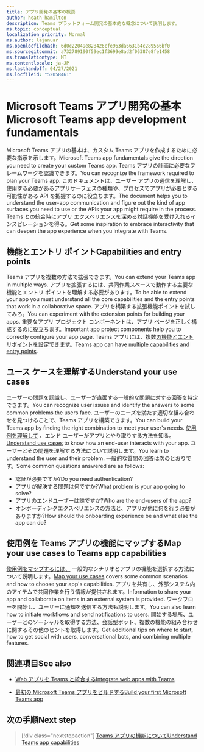 ```yaml
---
title: アプリ開発の基本の概要
author: heath-hamilton
description: Teams プラットフォーム開発の基本的な概念について説明します。
ms.topic: conceptual
localization_priority: Normal
ms.author: lajanuar
ms.openlocfilehash: 6d0c22049e828426cfe963da6631b4c289566bf0
ms.sourcegitcommit: a732789190f59ec1f3699e8ad2f06387e8fe1458
ms.translationtype: MT
ms.contentlocale: ja-JP
ms.lasthandoff: 04/27/2021
ms.locfileid: "52058461"
---
```

# <a name="microsoft-teams-app-development-fundamentals"></a><span data-ttu-id="1694a-103">Microsoft Teams アプリ開発の基本</span><span class="sxs-lookup"><span data-stu-id="1694a-103">Microsoft Teams app development fundamentals</span></span>

<span data-ttu-id="1694a-104">Microsoft Teams アプリの基本は、カスタム Teams アプリを作成するために必要な指示を示します。</span><span class="sxs-lookup"><span data-stu-id="1694a-104">Microsoft Teams app fundamentals give the direction you need to create your custom Teams app.</span></span> <span data-ttu-id="1694a-105">Teams アプリの計画に必要なフレームワークを認識できます。</span><span class="sxs-lookup"><span data-stu-id="1694a-105">You can recognize the framework required to plan your Teams app.</span></span> <span data-ttu-id="1694a-106">このドキュメントは、ユーザー アプリの通信を理解し、使用する必要があるアプリサーフェスの種類や、プロセスでアプリが必要とする可能性がある API を把握するのに役立ちます。</span><span class="sxs-lookup"><span data-stu-id="1694a-106">The document helps you to understand the user-app communication and figure out the kind of app surfaces you need to use or the APIs your app might require in the process.</span></span> <span data-ttu-id="1694a-107">Teams との統合時にアプリ エクスペリエンスを深める対話機能を受け入れるインスピレーションを得る。</span><span class="sxs-lookup"><span data-stu-id="1694a-107">Get some inspiration to embrace interactivity that can deepen the app experience when you integrate with Teams.</span></span>

## <a name="capabilities-and-entry-points"></a><span data-ttu-id="1694a-108">機能とエントリ ポイント</span><span class="sxs-lookup"><span data-stu-id="1694a-108">Capabilities and entry points</span></span>

<span data-ttu-id="1694a-109">Teams アプリを複数の方法で拡張できます。</span><span class="sxs-lookup"><span data-stu-id="1694a-109">You can extend your Teams app in multiple ways.</span></span> <span data-ttu-id="1694a-110">アプリを拡張するには、共同作業スペースで動作する主要な機能とエントリ ポイントを理解する必要があります。</span><span class="sxs-lookup"><span data-stu-id="1694a-110">To be able to extend your app you must understand all the core capabilities and the entry points that work in a collaborative space.</span></span> <span data-ttu-id="1694a-111">アプリを構築する拡張機能ポイントを試してみろ。</span><span class="sxs-lookup"><span data-stu-id="1694a-111">You can experiment with the extension points for building your apps.</span></span> <span data-ttu-id="1694a-112">重要なアプリ プロジェクト コンポーネントは、アプリ ページを正しく構成するのに役立ちます。</span><span class="sxs-lookup"><span data-stu-id="1694a-112">Important app project components help you to correctly configure your app page.</span></span> <span data-ttu-id="1694a-113">Teams アプリには、複数[の機能とエントリ](../concepts/capabilities-overview.md)[ポイントを設定できます](../concepts/extensibility-points.md)。</span><span class="sxs-lookup"><span data-stu-id="1694a-113">Teams app can have [multiple capabilities](../concepts/capabilities-overview.md) and [entry points](../concepts/extensibility-points.md).</span></span>

## <a name="understand-your-use-cases"></a><span data-ttu-id="1694a-114">ユース ケースを理解する</span><span class="sxs-lookup"><span data-stu-id="1694a-114">Understand your use cases</span></span>

<span data-ttu-id="1694a-115">ユーザーの問題を認識し、ユーザーが直面する一般的な問題に対する回答を特定できます。</span><span class="sxs-lookup"><span data-stu-id="1694a-115">You can recognize user issues and identify the answers to some common problems the users face.</span></span> <span data-ttu-id="1694a-116">ユーザーのニーズを満たす適切な組み合わせを見つけることで、Teams アプリを構築できます。</span><span class="sxs-lookup"><span data-stu-id="1694a-116">You can build your Teams app by finding the right combination to meet your user's needs.</span></span> <span data-ttu-id="1694a-117">[使用例を理解して](../concepts/design/understand-use-cases.md) 、エンド ユーザーがアプリとやり取りする方法を知る。</span><span class="sxs-lookup"><span data-stu-id="1694a-117">[Understand use cases](../concepts/design/understand-use-cases.md) to know how an end-user interacts with your app.</span></span> <span data-ttu-id="1694a-118">ユーザーとその問題を理解する方法について説明します。</span><span class="sxs-lookup"><span data-stu-id="1694a-118">You learn to understand the user and their problem.</span></span> <span data-ttu-id="1694a-119">一般的な質問の回答は次のとおりです。</span><span class="sxs-lookup"><span data-stu-id="1694a-119">Some common questions answered are as follows:</span></span>

* <span data-ttu-id="1694a-120">認証が必要ですか?</span><span class="sxs-lookup"><span data-stu-id="1694a-120">Do you need authentication?</span></span>
* <span data-ttu-id="1694a-121">アプリが解決する問題は何ですか?</span><span class="sxs-lookup"><span data-stu-id="1694a-121">What problem is your app going to solve?</span></span>
* <span data-ttu-id="1694a-122">アプリのエンドユーザーは誰ですか?</span><span class="sxs-lookup"><span data-stu-id="1694a-122">Who are the end-users of the app?</span></span>
* <span data-ttu-id="1694a-123">オンボーディングエクスペリエンスの方法と、アプリが他に何を行う必要がありますか?</span><span class="sxs-lookup"><span data-stu-id="1694a-123">How should the onboarding experience be and what else the app can do?</span></span>

## <a name="map-your-use-cases-to-teams-app-capabilities"></a><span data-ttu-id="1694a-124">使用例を Teams アプリの機能にマップする</span><span class="sxs-lookup"><span data-stu-id="1694a-124">Map your use cases to Teams app capabilities</span></span>

<span data-ttu-id="1694a-125">[使用例をマップするには、](../concepts/design/map-use-cases.md) 一般的なシナリオとアプリの機能を選択する方法について説明します。</span><span class="sxs-lookup"><span data-stu-id="1694a-125">[Map your use cases](../concepts/design/map-use-cases.md) covers some common scenarios and how to choose your app's capabilities.</span></span> <span data-ttu-id="1694a-126">アプリを共有し、外部システム内のアイテムで共同作業を行う情報が提供されます。</span><span class="sxs-lookup"><span data-stu-id="1694a-126">Information to share your app and collaborate on items in an external system is provided.</span></span> <span data-ttu-id="1694a-127">ワークフローを開始し、ユーザーに通知を送信する方法も説明します。</span><span class="sxs-lookup"><span data-stu-id="1694a-127">You can also learn how to initiate workflows and send notifications to users.</span></span> <span data-ttu-id="1694a-128">開始する場所、ユーザーとのソーシャルを取得する方法、会話型ボット、複数の機能の組み合わせに関するその他のヒントを取得します。</span><span class="sxs-lookup"><span data-stu-id="1694a-128">Get additional tips on where to start, how to get social with users, conversational bots, and combining multiple features.</span></span>

## <a name="see-also"></a><span data-ttu-id="1694a-129">関連項目</span><span class="sxs-lookup"><span data-stu-id="1694a-129">See also</span></span>

- [<span data-ttu-id="1694a-130">Web アプリを Teams と統合する</span><span class="sxs-lookup"><span data-stu-id="1694a-130">Integrate web apps with Teams</span></span>](../samples/integrating-web-apps.md)

- [<span data-ttu-id="1694a-131">最初の Microsoft Teams アプリをビルドする</span><span class="sxs-lookup"><span data-stu-id="1694a-131">Build your first Microsoft Teams app</span></span>](../build-your-first-app/build-first-app-overview.md)

## <a name="next-step"></a><span data-ttu-id="1694a-132">次の手順</span><span class="sxs-lookup"><span data-stu-id="1694a-132">Next step</span></span>

> [!div class="nextstepaction"]
> [<span data-ttu-id="1694a-133">Teams アプリの機能について</span><span class="sxs-lookup"><span data-stu-id="1694a-133">Understand Teams app capabilities</span></span>](capabilities-overview.md)

